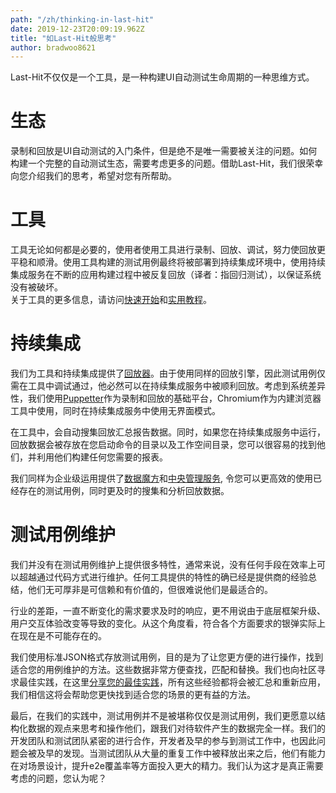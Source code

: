 ```yaml
---
path: "/zh/thinking-in-last-hit"
date: 2019-12-23T20:09:19.962Z
title: "如Last-Hit般思考"
author: bradwoo8621
---
```


<p class="sub-title">Last-Hit不仅仅是一个工具，是一种构建UI自动测试生命周期的一种思维方式。</p>

# 生态
录制和回放是UI自动测试的入门条件，但是绝不是唯一需要被关注的问题。如何构建一个完整的自动测试生态，需要考虑更多的问题。借助Last-Hit，我们很荣幸向您介绍我们的思考，希望对您有所帮助。

# 工具
工具无论如何都是必要的，使用者使用工具进行录制、回放、调试，努力使回放更平稳和顺滑。使用工具构建的测试用例最终将被部署到持续集成环境中，使用持续集成服务在不断的应用构建过程中被反复回放（译者：指回归测试），以保证系统没有被破坏。  
关于工具的更多信息，请访问[快速开始](/zh/quick-start/)和[实用教程](/zh/tutorial/)。

# 持续集成
我们为工具和持续集成提供了[回放器](https://www.npmjs.com/package/last-hit-replayer)。由于使用同样的回放引擎，因此测试用例仅需在工具中调试通过，他必然可以在持续集成服务中被顺利回放。考虑到系统差异性，我们使用[Puppetter](https://pptr.dev/)作为录制和回放的基础平台，Chromium作为内建浏览器工具中使用，同时在持续集成服务中使用无界面模式。

在工具中，会自动搜集回放汇总报告数据。同时，如果您在持续集成服务中运行，回放数据会被存放在您启动命令的目录以及工作空间目录，您可以很容易的找到他们，并利用他们构建任何您需要的报表。  

我们同样为企业级运用提供了[数据魔方](/zh/data-matrix/)和[中央管理服务](/zh/admin-server/), 令您可以更高效的使用已经存在的测试用例，同时更及时的搜集和分析回放数据。

# 测试用例维护
我们并没有在测试用例维护上提供很多特性，通常来说，没有任何手段在效率上可以超越通过代码方式进行维护。任何工具提供的特性的确已经是提供商的经验总结，他们无可厚非是可信赖和有价值的，但很难说他们是最适合的。  

行业的差距，一直不断变化的需求要求及时的响应，更不用说由于底层框架升级、用户交互体验改变等导致的变化。从这个角度看，符合各个方面要求的银弹实际上在现在是不可能存在的。  

我们使用标准JSON格式存放测试用例，目的是为了让您更方便的进行操作，找到适合您的用例维护的方法。这些数据非常方便查找，匹配和替换。我们也向社区寻求最佳实践，在这里[分享您的最佳实践](https://github.com/last-hit-aab/last-hit-pages)，所有这些经验都将会被汇总和重新应用，我们相信这将会帮助您更快找到适合您的场景的更有益的方法。  

最后，在我们的实践中，测试用例并不是被堪称仅仅是测试用例，我们更愿意以结构化数据的观点来思考和操作他们，跟我们对待软件产生的数据完全一样。我们的开发团队和测试团队紧密的进行合作，开发者及早的参与到测试工作中，也因此问题会被及早的发现。当测试团队从大量的重复工作中被释放出来之后，他们有能力在对场景设计，提升e2e覆盖率等方面投入更大的精力。我们认为这才是真正需要考虑的问题，您认为呢？
